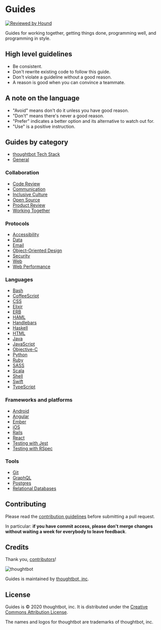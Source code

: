 # Guides

[![Reviewed by Hound](https://img.shields.io/badge/Reviewed_by-Hound-8E64B0.svg)](https://houndci.com)

Guides for working together, getting things done, programming well, and programming in style.

## High level guidelines

- Be consistent.
- Don't rewrite existing code to follow this guide.
- Don't violate a guideline without a good reason.
- A reason is good when you can convince a teammate.

## A note on the language

- "Avoid" means don't do it unless you have good reason.
- "Don't" means there's never a good reason.
- "Prefer" indicates a better option and its alternative to watch out for.
- "Use" is a positive instruction.

## Guides by category

- [thoughtbot Tech Stack](/tech-stack/)
- [General](/general/)

### Collaboration

- [Code Review](/code-review/)
- [Communication](/communication/)
- [Inclusive Culture](/inclusive-culture/)
- [Open Source](/open-source/)
- [Product Review](/product-review/)
- [Working Together](/working-together/)

### Protocols

- [Accessibility](/accessibility/)
- [Data](/data/)
- [Email](/email/)
- [Object-Oriented Design](/object-oriented-design/)
- [Security](/security/)
- [Web](/web/)
- [Web Performance](/web-performance/)

### Languages

- [Bash](/bash/)
- [CoffeeScript](/coffeescript/)
- [CSS](/css/)
- [Elixir](/elixir/)
- [ERB](/erb/)
- [HAML](/haml/)
- [Handlebars](/handlebars/)
- [Haskell](/haskell/)
- [HTML](/html/)
- [Java](/java/)
- [JavaScript](/javascript/)
- [Objective-C](/objective-c/)
- [Python](/python/)
- [Ruby](/ruby/)
- [SASS](/sass/)
- [Scala](/scala/)
- [Shell](/shell/)
- [Swift](/swift/)
- [TypeScript](/typescript/)

### Frameworks and platforms

- [Android](/android/)
- [Angular](/angular/)
- [Ember](/ember/)
- [iOS](/ios/)
- [Rails](/rails/)
- [React](/react/)
- [Testing with Jest](/testing-jest/)
- [Testing with RSpec](/testing-rspec/)

### Tools

- [Git](/git/)
- [GraphQL](/graphql/)
- [Postgres](/postgres/)
- [Relational Databases](/relational-databases/)

## Contributing

Please read the [contribution guidelines] before submitting a pull request.

In particular: **if you have commit access, please don't merge changes without waiting a week for everybody to leave
feedback**.

[contribution guidelines]: /CONTRIBUTING.md

## Credits

Thank you, [contributors](https://github.com/thoughtbot/guides/graphs/contributors)!

![thoughtbot](http://presskit.thoughtbot.com/images/thoughtbot-logo-for-readmes.svg)

Guides is maintained by [thoughtbot, inc](https://thoughtbot.com).

## License

Guides is © 2020 thoughtbot, inc. It is distributed under the
[Creative Commons Attribution License](http://creativecommons.org/licenses/by/3.0/).

The names and logos for thoughtbot are trademarks of thoughtbot, inc.
